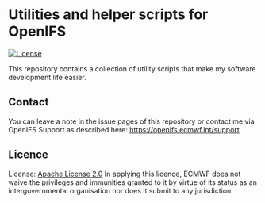 # Utilities and helper scripts for OpenIFS

[![License](https://img.shields.io/badge/License-Apache_2.0-blue.svg)](https://opensource.org/licenses/Apache-2.0)

This repository contains a collection of utility scripts that make my software development life easier.

## Contact

You can leave a note in the issue pages of this repository or contact me via OpenIFS Support as described here: https://openifs.ecmwf.int/support

## Licence

License: [Apache License 2.0](LICENSE) 
In applying this licence, ECMWF does not waive the privileges and immunities granted to it by virtue of its status as an intergovernmental organisation nor does it submit to any jurisdiction.

